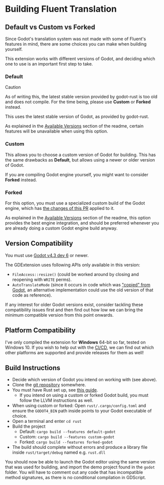 # Building Fluent Translation

## Default vs Custom vs Forked

Since Godot's translation system was not made with some of Fluent's features in mind, there are some choices you can make when building yourself.

This extension works with different versions of Godot, and deciding which one to use is an important first step to take.

### Default

> [!CAUTION]
> As of writing this, the latest stable version provided by godot-rust is too old and does not compile. For the time being, please use **Custom** or **Forked** instead.

This uses the latest stable version of Godot, as provided by godot-rust.

As explained in the [Available Versions](./README.md#default) section of the readme, certain features will be unavailable when using this option.

### Custom

This allows you to choose a custom version of Godot for building. This has the same drawbacks as **Default**, but allows using a newer or older version of Godot.

If you are compiling Godot engine yourself, you might want to consider **Forked** instead.

### Forked

For this option, you must use a specialized custom build of the Godot engine, which has [the changes of this PR](https://github.com/RedMser/godot/pull/2) applied to it.

As explained in the [Available Versions](./README.md#forked) section of the readme, this option provides the best engine integration, and should be preferred whenever you are already doing a custom Godot engine build anyway.

## Version Compatibility

You must use [Godot v4.3 dev 6](https://godotengine.org/article/dev-snapshot-godot-4-3-dev-6/) or newer.

The GDExtension uses following APIs only available in this version:

- `FileAccess::resize()` (could be worked around by closing and reopening with `WRITE` perms).
- `AutoTranslateMode` (since it occurs in code which was ["copied" from Godot](https://github.com/godotengine/godot/blob/master/editor/plugins/packed_scene_translation_parser_plugin.cpp), an alternative implementation could use the old version of that code as reference).

If any interest for older Godot versions exist, consider tackling these compatibility issues first and then find out how low we can bring the minimum compatible version from this point onwards.

## Platform Compatibility

I've only compiled the extension for **Windows** 64-bit so far, tested on Windows 10.
If you wish to help out with the [CI/CD](https://github.com/RedMser/godot-fluent-translation/issues/17), we can find out which other platforms are supported and provide releases for them as well!

## Build Instructions

* Decide which version of Godot you intend on working with (see above).
* Clone the [git repository](https://github.com/RedMser/godot-fluent-translation) somewhere.
* You must have Rust set up, see [this guide](https://godot-rust.github.io/book/intro/setup.html).
  * If you intend on using a custom or forked Godot build, you must follow the LLVM instructions as well.
* When using custom or forked: Open `rust/.cargo/config.toml` and ensure the `GODOT4_BIN` path inside points to your Godot executable of choice.
* Open a terminal and enter `cd rust`
* Build the project
  * Default: `cargo build --features default-godot`
  * Custom: `cargo build --features custom-godot`
  * Forked: `cargo build --features forked-godot`
* The build should complete without errors and produce a library file inside `rust/target/debug` named e.g. `rust.dll`

You should now be able to launch the Godot editor using the same version that was used for building, and import the demo project found in the `godot` folder.
You will have to comment out any code that has incompatible method signatures, as there is no conditional compilation in GDScript.
